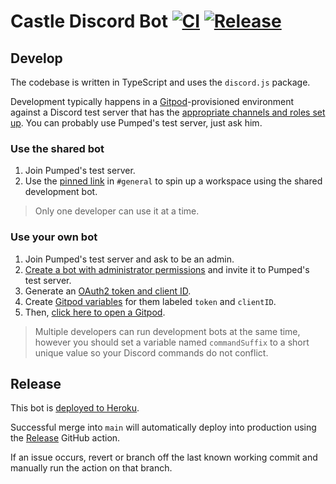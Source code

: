 # Castle Discord Bot [![CI](https://github.com/sgoodrow/castle/actions/workflows/test.yml/badge.svg?branch=main)](https://github.com/sgoodrow/castle/actions/workflows/test.yml) [![Release](https://github.com/sgoodrow/castle/actions/workflows/release.yml/badge.svg)](https://github.com/sgoodrow/castle/actions/workflows/release.yml)


## Develop

The codebase is written in TypeScript and uses the `discord.js` package.

Development typically happens in a [Gitpod](https://www.gitpod.io/)-provisioned environment against a Discord test server that has the [appropriate channels and roles set up](./src/config.ts). You can probably use Pumped's test server, just ask him.

### Use the shared bot
1. Join Pumped's test server.
2. Use the [pinned link](https://discord.com/channels/954825353392709682/954825353392709685/966541314063745105) in `#general` to spin up a workspace using the shared development bot.

> Only one developer can use it at a time.

### Use your own bot

1. Join Pumped's test server and ask to be an admin.
2. [Create a bot with administrator permissions](https://discord.com/developers/docs/getting-started) and invite it to Pumped's test server.
3. Generate an [OAuth2 token and client ID](https://www.writebots.com/discord-bot-token/).
4. Create [Gitpod variables](https://gitpod.io/user/variables) for them labeled `token` and `clientID`.
5. Then, [click here to open a Gitpod](https://gitpod.io/#https://github.com/sgoodrow/castle).

> Multiple developers can run development bots at the same time, however you should set a variable named `commandSuffix` to a short unique value so your Discord commands do not conflict.

## Release

This bot is [deployed to Heroku](https://dashboard.heroku.com/apps/castle-banker-bot-prod/settings).

Successful merge into `main` will automatically deploy into production using the [Release](https://github.com/sgoodrow/castle/actions/workflows/release.yml) GitHub action.

If an issue occurs, revert or branch off the last known working commit and manually run the action on that branch.
